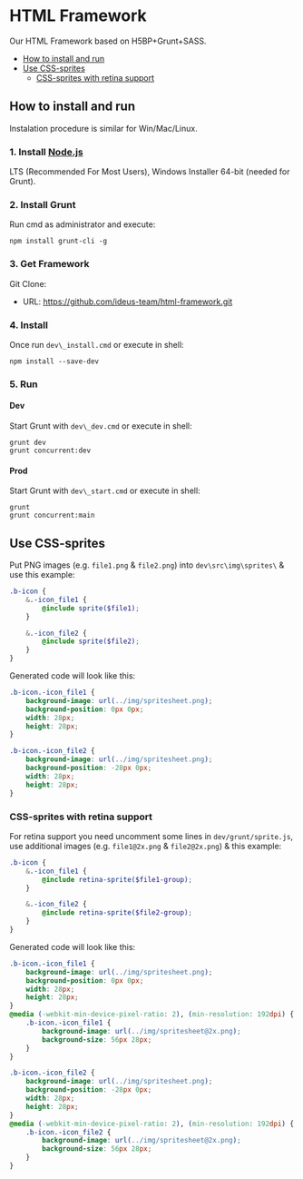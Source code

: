 # HTML Framework
Our HTML Framework based on H5BP+Grunt+SASS.
* [How to install and run](#how-to-install-and-run)
* [Use CSS-sprites](#use-css-sprites)
	* [CSS-sprites with retina support](#css-sprites-with-retina-support)

## How to install and run
Instalation procedure is similar for Win/Mac/Linux.

### 1. Install [Node.js](https://nodejs.org/en/download/)
LTS (Recommended For Most Users), Windows Installer 64-bit (needed for Grunt).

### 2. Install Grunt
Run cmd as administrator and execute:

```shell
npm install grunt-cli -g
```

### 3. Get Framework
Git Clone:
- URL: https://github.com/ideus-team/html-framework.git

### 4. Install
Once run `dev\_install.cmd` or execute in shell:

```shell
npm install --save-dev
```

### 5. Run
#### Dev
Start Grunt with `dev\_dev.cmd` or execute in shell:

```shell
grunt dev
grunt concurrent:dev
```

#### Prod
Start Grunt with `dev\_start.cmd` or execute in shell:

```shell
grunt
grunt concurrent:main
```

## Use CSS-sprites

Put PNG images (e.g. `file1.png` & `file2.png`) into `dev\src\img\sprites\` & use this example:

```scss
.b-icon {
	&.-icon_file1 {
		@include sprite($file1);
	}

	&.-icon_file2 {
		@include sprite($file2);
	}
}
```

Generated code will look like this:

```css
.b-icon.-icon_file1 {
	background-image: url(../img/spritesheet.png);
	background-position: 0px 0px;
	width: 28px;
	height: 28px;
}

.b-icon.-icon_file2 {
	background-image: url(../img/spritesheet.png);
	background-position: -28px 0px;
	width: 28px;
	height: 28px;
}
```

### CSS-sprites with retina support

For retina support you need uncomment some lines in `dev/grunt/sprite.js`, use additional images (e.g. `file1@2x.png` & `file2@2x.png`) & this example:

```scss
.b-icon {
	&.-icon_file1 {
		@include retina-sprite($file1-group);
	}

	&.-icon_file2 {
		@include retina-sprite($file2-group);
	}
}
```

Generated code will look like this:

```css
.b-icon.-icon_file1 {
	background-image: url(../img/spritesheet.png);
	background-position: 0px 0px;
	width: 28px;
	height: 28px;
}
@media (-webkit-min-device-pixel-ratio: 2), (min-resolution: 192dpi) {
	.b-icon.-icon_file1 {
		background-image: url(../img/spritesheet@2x.png);
		background-size: 56px 28px;
	}
}

.b-icon.-icon_file2 {
	background-image: url(../img/spritesheet.png);
	background-position: -28px 0px;
	width: 28px;
	height: 28px;
}
@media (-webkit-min-device-pixel-ratio: 2), (min-resolution: 192dpi) {
	.b-icon.-icon_file2 {
		background-image: url(../img/spritesheet@2x.png);
		background-size: 56px 28px;
	}
}
```

